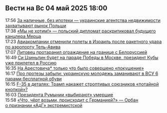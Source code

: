 <h2>Вести на Вс 04 май 2025 18:00</h2><!--2025-05-04 17:56:00-->
<div class="rssn">
  <div><span class="smaller gray hspace">17:56</span> <a class="nodecor" href="https://eadaily.com/ru/news/2025/05/04/za-nalichnye-bez-ipoteki-ukrainskie-agentstva-nedvizhimosti-zahvatyvayut-rynok-polshi">За наличные, без ипотеки — украинские агентства недвижимости захватывают рынок Польши</a></div>
</div>
<div class="rssn">
  <div><span class="smaller gray hspace">17:38</span> <a class="nodecor" href="https://eadaily.com/ru/news/2025/05/04/my-ne-hotim-polskiy-diplomat-raskritikoval-budushchego-kanclera-merca">«Мы не хотим!» — польский дипломат раскритиковал будущего канцлера Мерца</a></div>
</div>
<div class="rssn">
  <div><span class="smaller gray hspace">17:23</span> <a class="nodecor" href="https://eadaily.com/ru/news/2025/05/04/aviakompanii-otmenili-polety-v-izrail-posle-raketnogo-udara-po-aeroportu-tel-aviva">Авиакомпании отменили полеты в Израиль после ракетного удара по аэропорту Тель-Авива</a></div>
</div>
<div class="rssn">
  <div><span class="smaller gray hspace">17:07</span> <a class="nodecor" href="https://eadaily.com/ru/news/2025/05/04/litovec-protaranil-ograzhdenie-na-granice-s-belorussiey">Литовец протаранил ограждение на границе с Белоруссией</a></div>
</div>
<div class="rssn">
  <div><span class="smaller gray hspace">16:49</span> <a class="nodecor" href="https://eadaily.com/ru/news/2025/05/04/si-czinpin-budet-na-parade-pobedy-v-moskve-prezident-kuby-uzhe-priletel-v-rossiyu">Си Цзиньпин будет на параде Победы в Москве, президент Кубы уже прилетел в Россию</a></div>
</div>
<div class="rssn">
  <div><span class="smaller gray hspace">16:35</span> <a class="nodecor" href="https://eadaily.com/ru/news/2025/05/04/na-arestovicha-tolko-chto-bylo-soversheno-pokushenie">На Арестовича* только что было совершено «покушение»</a></div>
</div>
<div class="rssn">
  <div><span class="smaller gray hspace">16:17</span> <a class="nodecor" href="https://eadaily.com/ru/news/2025/05/04/pro-protezy-zabyli-ukrainskuyu-molodezh-zamanivayut-v-vsu-6-parami-besplatnoy-obuvi">Про протезы забыли: украинскую молодежь заманивают в ВСУ 6 парами бесплатной обуви</a></div>
</div>
<div class="rssn">
  <div><span class="smaller gray hspace">16:15</span> <a class="nodecor" href="https://eadaily.com/ru/news/2025/05/04/f-35-v-detalyah-tramp-nakazhet-stroptivyh-soyuznikov-potaynoy-knopkoy">F-35 в деталях: Трамп накажет строптивых союзников «потайной кнопкой»?</a></div>
</div>
<div class="rssn">
  <div><span class="smaller gray hspace">16:03</span> <a class="nodecor" href="https://eadaily.com/ru/news/2025/05/04/prezidenta-rumynii-vybirayut-umershie">Президента Румынии «выбирают» умершие</a></div>
</div>
<div class="rssn">
  <div><span class="smaller gray hspace">15:58</span> <a class="nodecor" href="https://eadaily.com/ru/news/2025/05/04/chto-chyort-vozmi-proishodit-s-germaniey-orban-o-priznanii-adg-ekstremistskoy">«Что, чёрт возьми, происходит с Германией?» — Орбан о признании «АдГ» экстремистской</a></div>
</div>